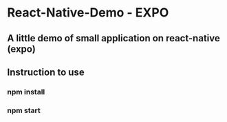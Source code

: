 # React-Native-Demo - EXPO 

## A little demo of small application on react-native (expo) 

## Instruction to use

### npm install
### npm start
